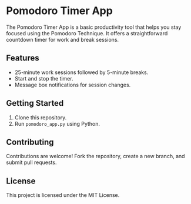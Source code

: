 # Pomodoro Timer App

The Pomodoro Timer App is a basic productivity tool that helps you stay focused using the Pomodoro Technique. It offers a straightforward countdown timer for work and break sessions.

## Features

- 25-minute work sessions followed by 5-minute breaks.
- Start and stop the timer.
- Message box notifications for session changes.

## Getting Started

1. Clone this repository.
2. Run `pomodoro_app.py` using Python.

## Contributing

Contributions are welcome! Fork the repository, create a new branch, and submit pull requests.

## License

This project is licensed under the MIT License.
